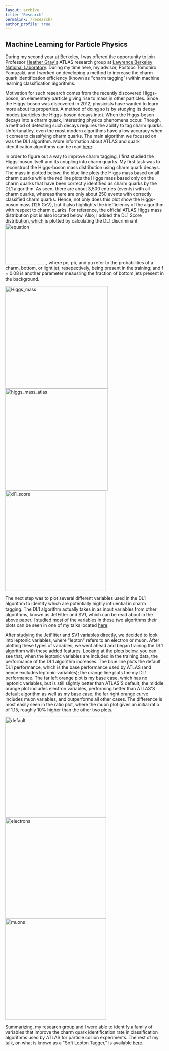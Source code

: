 ```yaml
---
layout: archive
title: "Research"
permalink: /research/
author_profile: true
---
```


## Machine Learning for Particle Physics
During my second year at Berkeley, I was offered the opportunity to join Professor [Heather Gray's](https://physics.berkeley.edu/people/faculty/heather-gray) ATLAS research group at [Lawrence Berkeley National Laboratory](https://www.physics.lbl.gov/atlas/). During my time here, my advisor, Postdoc Tomohiro Yamazaki, and I worked on developing a method to increase the charm quark identification efficiency (known as "charm tagging") within machine learning classification algorithms.

Motivation for such research comes from the recently discovered Higgs-boson, an elementary particle giving rise to mass in other particles. Since the Higgs-boson was discovered in 2012, physicists have wanted to learn more about its properties. A method of doing so is by studying its decay modes (particles the Higgs-boson decays into). When the Higgs-boson decays into a charm quark, interesting physics phenomena occur. Though, a method of detecting such decays requires the ability to tag charm quarks. Unfortunatley, even the most modern algorithms have a low accuracy when it comes to classifying charm quarks. The main algorithm we focused on was the DL1 algorithm. More information about ATLAS and quark identification algorithms can be read [here](https://arxiv.org/pdf/1907.05120.pdf).

In order to figure out a way to improve charm tagging, I first studied the Higgs-boson itself and its coupling into charm quarks. My first task was to reconstruct the Higgs-boson mass distribution using charm quark decays. The mass in plotted below; the blue line plots the Higgs mass based on all charm quarks while the red line plots the Higgs mass based only on the charm quarks that have been correctly identified as charm quarks by the DL1 algorithm. As seen, there are about 3,500 entries (events) with all charm quarks, whereas there are only about 250 events with correctly classified charm quarks. Hence, not only does this plot show the Higgs-boson mass (125 GeV), but it also highlights the inefficiency of the algorithm with respect to charm quarks. For reference, the official ATLAS Higgs mass distribution plot is also located below. Also, I added the DL1 Score distribution, which is plotted by calculating the DL1 discriminant <img width="130" alt="equation" src="https://user-images.githubusercontent.com/93623304/140429897-5d9218f6-4449-4d75-8110-9e8594ef8160.png">, where pc, pb, and pu refer to the probabilities of a charm, bottom, or light jet, resepectively, being present in the training; and f = 0.08 is another parameter meausring the fraction of bottom jets present in the background.


<p float="left">
  <img width="325" alt="Higgs_mass" src="https://user-images.githubusercontent.com/93623304/140403859-2a254b7c-a7a0-4cad-b41a-38ed45d6cacb.png" />
  <img width="325" alt="higgs_mass_atlas" src="https://user-images.githubusercontent.com/93623304/140403948-e9e8d587-385f-42d7-95fd-866819d45fe6.png" />
  <img width="318" alt="dl1_score" src="https://user-images.githubusercontent.com/93623304/140428258-a45c2478-f9af-4931-9706-74af2e495200.png">
</p>

The next step was to plot several different variables used in the DL1 algorithm to identify which are potentially highly influential in charm tagging. The DL1 algorithm actually takes in as input variables from other algorithms, known as JetFitter and SV1, which can be read about in the above paper. I studied most of the variables in these two algorithms their plots can be seen in one of my talks located [here](http://bennettaustin.github.io/files/Charm_tagging_presentation.pdf).


After studying the JetFitter and SV1 variables directly, we decided to look into leptonic variables, where "lepton" refers to an electron or muon. After plotting these types of variables, we went ahead and began training the DL1 algorithm with these added features. Looking at the plots below, you can see that, when the leptonic variables are included in the training data, the performance of the DL1 algorithm increases. The blue line plots the default DL1 performance, which is the base performance used by ATLAS (and hence excludes leptonic variables); the orange line plots the my DL1 performance. The far left orange plot is my base case, which has no leptonic variables, but is still slightly better than ATLAS'S default; the middle orange plot includes electron variables, performing better than ATLAS'S default algorithm as well as my base case; the far right orange curve includes muon variables, and outperforms all other cases. The difference is most easily seen in the ratio plot, where the muon plot gives an initial ratio of 1.15, roughly 10% higher than the other two plots.

<p float="left">
  <img width="320" alt="default" src="https://user-images.githubusercontent.com/93623304/140433540-88b57eca-dbd4-46fe-9b8a-152ac18c1f6c.png">
  <img width="320" alt="electrons" src="https://user-images.githubusercontent.com/93623304/140433551-66161d4f-09bc-48ac-ae16-f3f2dc3f45fd.png">
  <img width="320" alt="muons" src="https://user-images.githubusercontent.com/93623304/140433580-91c068aa-255f-4933-af73-d107ccf2f2cb.png">
</p>

Summarizing, my research group and I were able to identify a family of variables that improve the charm quark identification rate in classification algorithms used by ATLAS for particle collion experiments. The rest of my talk, on what is known as a "Soft Lepton Tagger," is available [here](http://bennettaustin.github.io/files/Soft_Lepton_Tagger.pdf).
